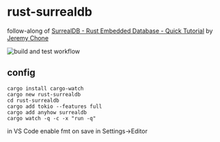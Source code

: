 # rust-surrealdb

follow-along of [SurrealDB - Rust Embedded Database - Quick Tutorial](https://www.youtube.com/watch?v=iOyvum0D3LM) by [Jeremy Chone](https://www.youtube.com/c/JeremyChone)

![build and test workflow](https://github.com/InterruptSpeed/rust-surrealdb/actions/workflows/main.yml/badge.svg)

## config

```
cargo install cargo-watch
cargo new rust-surrealdb
cd rust-surrealdb
cargo add tokio --features full
cargo add anyhow surrealdb
cargo watch -q -c -x "run -q"
```

in VS Code enable fmt on save in Settings->Editor